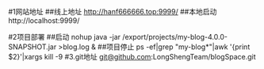 #1网站地址
##线上地址
http://hanf666666.top:9999/
##本地启动
http://localhost:9999/

#2项目部署
##启动
 nohup java -jar /export/projects/my-blog-4.0.0-SNAPSHOT.jar >blog.log &
##项目停止
ps -ef|grep "my-blog*"|awk '{print $2}'|xargs kill -9
#3.git地址
git@github.com:LongShengTeam/blogSpace.git

